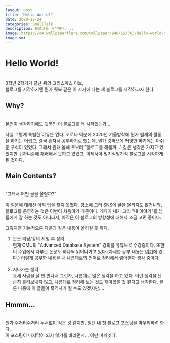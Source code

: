 ```yaml
---
layout: post
title: "Hello World!"
date: 2020-12-24
categories: SmallTalk
description: 블로그를 시작하며....
image: https://c4.wallpaperflare.com/wallpaper/948/15/765/hello-world-typography-texture-wallpaper-preview.jpg
image-sm:
---
```


# Hello World!
<br>
3학년 2학기가 끝난 뒤의 크리스마스 이브, <br>
블로그를 시작하기엔 뭔가 뒷북 같은 이 시기에 나는 새 블로그를 시작하고자 한다.

## Why?
<br>
본인이 생각하기에도 뒷북인 이 블로그를 왜 시작했는가...<br>

사실 그렇게 특별한 이유는 없다. 코로나 덕분에 2020년 겨울방학에 뭔가 별개의 활동을 하기는 어렵고, 결국 혼자서 공부하기로 했는데, 뭔가 깃허브에 커밋만 하기에는 아쉬운 구석이 있었다. 그래서 원래 올해 초부터 "블로그를 해볼까..." 같은 생각은 가지고 있었지만 귀차니즘에 패배해서 못하고 있었고, 이제서야 밍기적밍기적 블로그를 시작하게 된 것이다.<br>

## Main Contents?
<br>
"그래서 어떤 글을 올릴까?"

이 질문에 대해선 아직 답을 찾지 못했다. 평소에 그리 SNS에 글을 올리지도 않거니와, 블로그를 운영하는 것은 이번이 처음이기 때문이다. 게다가 내가 그리 "내 이야기"를 남들에게 잘 하는 것도 아니라서, 아직은 이 블로그의 방향성에 대해서 조금 고민 중이다.<br>

그렇지만 기본적으론 다음과 같은 내용이 올라갈 듯 하다.

1. 논문 리딩/강의 시청 후 정리<br>
현재 CMU의 "Advanced Database System" 강의를 유튜브로 수강중이다. 또한 이 수업에서 다루는 논문도 하나씩 읽어나가고 있다.(자세한 공부 내용은 [여기](https://github.com/pch6828/DB_Lecture_Summary)에 있다.) 이렇게 공부한 내용을 내 나름대로의 언어로 정리해서 쌓아볼까 생각 중이다.
<br><br>
2. 지나가는 생각<br>
요새 사람을 잘 안 만나서 그런가, 나름대로 많은 생각을 하고 있다. 이런 생각을 단순히 흘려보내지 않고, 나름대로 정리해 보는 것도 재미있을 것 같다고 생각한다. 물론 나중에 이 글들이 흑역사가 될 수도 있겠지만....

## Hmmm...
<br>
뭔가 주저리주저리 두서없이 적은 것 같지만, 일단 내 첫 블로그 포스팅을 마무리하려 한다.<br>
이 포스팅이 마지막이 되지 않기를 바라면서... 이만 마치겟다.
